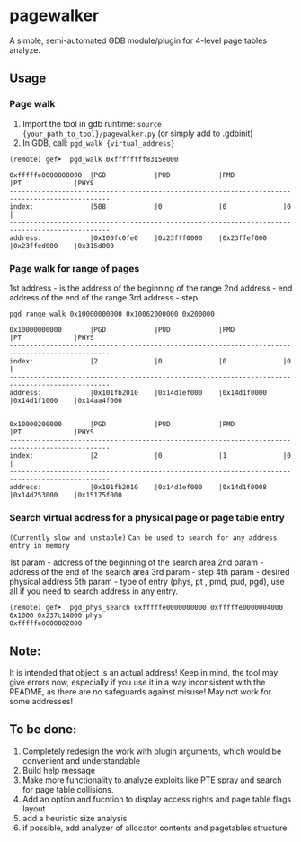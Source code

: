 # pagewalker

A simple, semi-automated GDB module/plugin for 4-level page tables analyze.

## Usage

### Page walk

1. Import the tool in gdb runtime: `source {your_path_to_tool}/pagewalker.py` (or simply add to .gdbinit)
2. In GDB, call: `pgd_walk {virtual_address}`

```
(remote) gef➤  pgd_walk 0xffffffff8315e000

0xfffffe0000000000  |PGD            |PUD            |PMD            |PT             |PHYS           
-----------------------------------------------------------------------------------------------
index:              |508            |0              |0              |0              |               
-----------------------------------------------------------------------------------------------
address:            |0x100fc0fe0    |0x23fff0000    |0x23ffef000    |0x23ffed000    |0x315d000 
```

### Page walk for range of pages

1st address - is the address of the beginning of the range
2nd address - end address of the end of the range
3rd address - step

```
pgd_range_walk 0x10000000000 0x10062000000 0x200000

0x10000000000       |PGD            |PUD            |PMD            |PT             |PHYS           
-----------------------------------------------------------------------------------------------
index:              |2              |0              |0              |0              |               
-----------------------------------------------------------------------------------------------
address:            |0x101fb2010    |0x14d1ef000    |0x14d1f0000    |0x14d1f1000    |0x14aa4f000    


0x10000200000       |PGD            |PUD            |PMD            |PT             |PHYS           
-----------------------------------------------------------------------------------------------
index:              |2              |0              |1              |0              |               
-----------------------------------------------------------------------------------------------
address:            |0x101fb2010    |0x14d1ef000    |0x14d1f0008    |0x14d253000    |0x15175f000
```

### Search virtual address for a physical page or page table entry

`(Currently slow and unstable)`
`Can be used to search for any address entry in memory`

1st param - address of the beginning of the search area
2nd param - address of the end of the search area
3rd param - step
4th param - desired physical address 
5th param - type of entry (phys, pt , pmd, pud, pgd), use all if you need to search address in any entry.

```
(remote) gef➤  pgd_phys_search 0xfffffe0000000000 0xfffffe0000004000 0x1000 0x237c14000 phys
0xfffffe0000002000
```

## Note: 

It is intended that object is an actual address! Keep in mind, the tool may give errors now, especially if you use it in a way inconsistent with the README, as there are no safeguards against misuse! May not work for some addresses!

## To be done:

1. Completely redesign the work with plugin arguments, which would be convenient and understandable
2. Build help message
3. Make more functionality to analyze exploits like PTE spray and search for page table collisions.
4. Add an option and fucntion to display access rights and page table flags layout
5. add a heuristic size analysis
6. if possible, add analyzer of allocator contents and pagetables structure